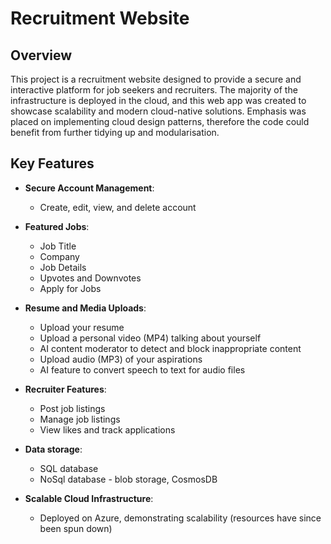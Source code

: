 # Recruitment Website

## Overview

This project is a recruitment website designed to provide a secure and interactive platform for job seekers and recruiters. The majority of the infrastructure is deployed in the cloud, and this web app was created to showcase scalability and modern cloud-native solutions. Emphasis was placed on implementing cloud design patterns, therefore the code could benefit from further tidying up and modularisation.


## Key Features

- **Secure Account Management**:
  - Create, edit, view, and delete account

- **Featured Jobs**:
  - Job Title
  - Company
  - Job Details
  - Upvotes and Downvotes
  - Apply for Jobs

- **Resume and Media Uploads**:
  - Upload your resume
  - Upload a personal video (MP4) talking about yourself
  - AI content moderator to detect and block inappropriate content
  - Upload audio (MP3) of your aspirations
  - AI feature to convert speech to text for audio files

- **Recruiter Features**:
  - Post job listings
  - Manage job listings
  - View likes and track applications
 
- **Data storage**:
  - SQL database
  - NoSql database - blob storage, CosmosDB

- **Scalable Cloud Infrastructure**:
  - Deployed on Azure, demonstrating scalability (resources have since been spun down)
